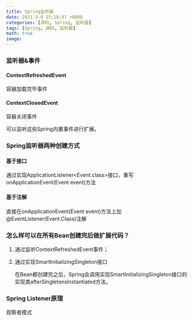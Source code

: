 ```yaml
---
title: Spring监听器
date: 2021-3-9 15:18:47 +0800
categories: [源码, Spring, 监听器]
tags: [Spring, 源码, 监听器]
math: true
image: 
---
```


### 监听器&事件

#### ContextRefreshedEvent

容器加载完毕事件

#### ContextClosedEvent

容器关闭事件

可以监听这些Spring内置事件进行扩展。

### Spring监听器两种创建方式

#### 基于接口

通过实现ApplicationListener<Event.class>接口，重写onApplicationEvent(Event event)方法

#### 基于注解

直接在onApplicationEvent(Event event)方法上加@EventListener(Event.Class)注解



### **怎么样可以在所有Bean创建完后做扩展代码？**

1. 通过监听ContextRefreshedEvent事件；

2. 通过实现SmartInitializingSingleton接口

   在Bean都创建完之后，Spring会调用实现SmartInitializingSingleton接口的实现类afterSingletonsInstantiated方法。

### Spring Listener原理

观察者模式